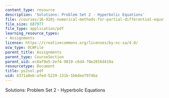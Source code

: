 ```yaml
---
content_type: resource
description: 'Solutions: Problem Set 2 - Hyperbolic Equations'
file: /courses/16-920j-numerical-methods-for-partial-differential-equations-sma-5212-spring-2003/4371a8ebafed5229131b1b6dee7974ba_ps2sol.pdf
file_size: 687977
file_type: application/pdf
learning_resource_types:
- Assignments
license: https://creativecommons.org/licenses/by-nc-sa/4.0/
ocw_type: OCWFile
parent_title: Assignments
parent_type: CourseSection
parent_uid: ec0af9e5-2ef4-9819-c6d4-70e2856d419a
resourcetype: Document
title: ps2sol.pdf
uid: 4371a8eb-afed-5229-131b-1b6dee7974ba
---
```

Solutions: Problem Set 2 - Hyperbolic Equations